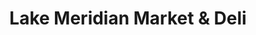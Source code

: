 ---
title: "Lake Meridian Market & Deli"
url: /kent/lake-meridian-market-und-deli/
shop: Lebensmittel
---